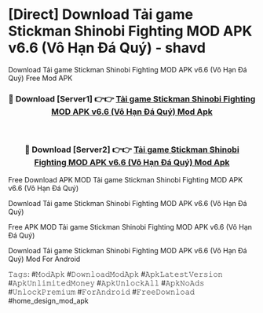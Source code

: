 # [Direct] Download Tải game Stickman Shinobi Fighting MOD APK v6.6 (Vô Hạn Đá Quý) - shavd
Download Tải game Stickman Shinobi Fighting MOD APK v6.6 (Vô Hạn Đá Quý) Free Mod APK

<div align="center">
<h3>🔴 Download [Server1] 👉👉 <a href="https://apk-comot.site?title=Tải_game_Stickman_Shinobi_Fighting_MOD_APK_v6.6_(Vô_Hạn_Đá_Quý)">Tải game Stickman Shinobi Fighting MOD APK v6.6 (Vô Hạn Đá Quý) Mod Apk</a></h3><br>

<h3>🔴 Download [Server2] 👉👉 <a href="https://apk-comot.site?title=Tải_game_Stickman_Shinobi_Fighting_MOD_APK_v6.6_(Vô_Hạn_Đá_Quý)">Tải game Stickman Shinobi Fighting MOD APK v6.6 (Vô Hạn Đá Quý) Mod Apk</a></h3>
</div>


Free Download APK MOD Tải game Stickman Shinobi Fighting MOD APK v6.6 (Vô Hạn Đá Quý)

Download Tải game Stickman Shinobi Fighting MOD APK v6.6 (Vô Hạn Đá Quý) 

Free APK MOD Tải game Stickman Shinobi Fighting MOD APK v6.6 (Vô Hạn Đá Quý) 

Download Tải game Stickman Shinobi Fighting MOD APK v6.6 (Vô Hạn Đá Quý) Mod For Android

𝚃𝚊𝚐𝚜: #𝙼𝚘𝚍𝙰𝚙𝚔 #𝙳𝚘𝚠𝚗𝚕𝚘𝚊𝚍𝙼𝚘𝚍𝙰𝚙𝚔 #𝙰𝚙𝚔𝙻𝚊𝚝𝚎𝚜𝚝𝚅𝚎𝚛𝚜𝚒𝚘𝚗 #𝙰𝚙𝚔𝚄𝚗𝚕𝚒𝚖𝚒𝚝𝚎𝚍𝙼𝚘𝚗𝚎𝚢 #𝙰𝚙𝚔𝚄𝚗𝚕𝚘𝚌𝚔𝙰𝚕𝚕 #𝙰𝚙𝚔𝙽𝚘𝙰𝚍𝚜 #𝚄𝚗𝚕𝚘𝚌𝚔𝙿𝚛𝚎𝚖𝚒𝚞𝚖 #𝙵𝚘𝚛𝙰𝚗𝚍𝚛𝚘𝚒𝚍 #𝙵𝚛𝚎𝚎𝙳𝚘𝚠𝚗𝚕𝚘𝚊𝚍 #home_design_mod_apk